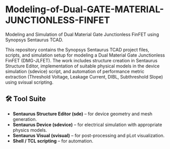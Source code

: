 # Modeling-of-Dual-GATE-MATERIAL-JUNCTIONLESS-FINFET
Modeling and Simulation of Dual Material Gate Junctionless FinFET using Synopsys Sentaurus TCAD. 

This repository contains the Synopsys Sentaurus TCAD project files, scripts, and simulation setup for modeling a Dual Material Gate Junctionless FinFET (DMG-JLFET). The work includes structure creation in Sentaurus Structure Editor, implementation of suitable physical models in the device simulation (sdevice) script, and automation of performance metric extraction (Threshold Voltage, Leakage Current, DIBL, Subthreshold Slope) using svisual scripting.

## 🛠 Tool Suite
- **Sentaurus Structure Editor (sde)** – for device geometry and mesh generation.
- **Sentaurus Device (sdevice)** – for electrical simulation with appropriate physics models.
- **Sentaurus Visual (svisual)** – for post-processing and pLot visualization.
- **Shell / TCL scripting** – for automation.
